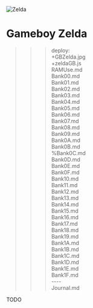 ![Zelda](GBZelda.jpg)

# Gameboy Zelda

>>> deploy:<br>
>>>   +GBZelda.jpg<br>
>>>   +zeldaGB.js<br>
>>>   RAMUse.md<br>
>>>   Bank00.md<br>
>>>   Bank01.md<br>
>>>   Bank02.md<br>
>>>   Bank03.md<br>
>>>   Bank04.md<br>
>>>   Bank05.md<br>
>>>   Bank06.md<br>
>>>   Bank07.md<br>
>>>   Bank08.md<br>
>>>   Bank09.md<br>
>>>   Bank0A.md<br>
>>>   Bank0B.md<br>
>>>   %Bank0C.md<br>
>>>   Bank0D.md<br>
>>>   Bank0E.md<br>
>>>   Bank0F.md<br>
>>>   Bank10.md<br>
>>>   Bank11.md<br>
>>>   Bank12.md<br>
>>>   Bank13.md<br>
>>>   Bank14.md<br>
>>>   Bank15.md<br>
>>>   Bank16.md<br>
>>>   Bank17.md<br>
>>>   Bank18.md<br>
>>>   Bank19.md<br>
>>>   Bank1A.md<br>
>>>   Bank1B.md<br>
>>>   Bank1C.md<br>
>>>   Bank1D.md<br>
>>>   Bank1E.md<br>
>>>   Bank1F.md<br>
>>>   ----<br>
>>>   Journal.md<br>

TODO

